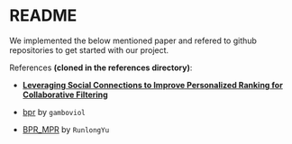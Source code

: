 # README

We implemented the below mentioned paper and refered to github repositories to get started with our project.

References **(cloned in the references directory)**:
-  [__Leveraging Social Connections to Improve Personalized Ranking for Collaborative Filtering__](https://dl.acm.org/citation.cfm?doid=2661829.2661998)
- [bpr](https://github.com/gamboviol/bpr.git) by `gamboviol`

- [BPR_MPR](https://github.com/RunlongYu/BPR_MPR.git) by `RunlongYu`


